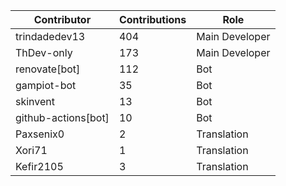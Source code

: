 | Contributor | Contributions | Role |
| ------------ | -------------- | ---- |
| trindadedev13 | 404 | Main Developer |
| ThDev-only | 173 | Main Developer |
| renovate[bot] | 112 | Bot |
| gampiot-bot | 35 | Bot |
| skinvent | 13 | Bot |
| github-actions[bot] | 10 | Bot |
| Paxsenix0 | 2 | Translation |
| Xori71 | 1 | Translation |
| Kefir2105 | 3 | Translation |
